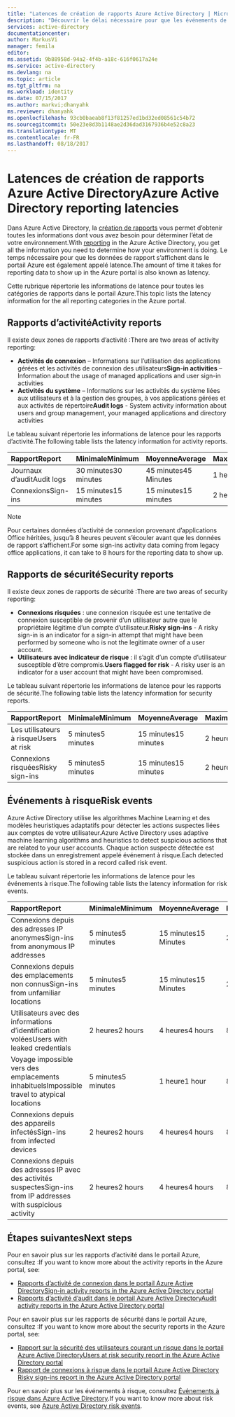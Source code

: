 ```yaml
---
title: "Latences de création de rapports Azure Active Directory | Microsoft Docs"
description: "Découvrir le délai nécessaire pour que les événements de rapports apparaissent dans votre portail Azure"
services: active-directory
documentationcenter: 
author: MarkusVi
manager: femila
editor: 
ms.assetid: 9b88958d-94a2-4f4b-a18c-616f0617a24e
ms.service: active-directory
ms.devlang: na
ms.topic: article
ms.tgt_pltfrm: na
ms.workload: identity
ms.date: 07/15/2017
ms.author: markvi;dhanyahk
ms.reviewer: dhanyahk
ms.openlocfilehash: 93cb0baeab8f13f81257ed1bd32ed08561c54b72
ms.sourcegitcommit: 50e23e8d3b1148ae2d36dad3167936b4e52c8a23
ms.translationtype: MT
ms.contentlocale: fr-FR
ms.lasthandoff: 08/18/2017
---
```

# <a name="azure-active-directory-reporting-latencies"></a><span data-ttu-id="031c1-103">Latences de création de rapports Azure Active Directory</span><span class="sxs-lookup"><span data-stu-id="031c1-103">Azure Active Directory reporting latencies</span></span>

<span data-ttu-id="031c1-104">Dans Azure Active Directory, la [création de rapports](active-directory-preview-explainer.md) vous permet d’obtenir toutes les informations dont vous avez besoin pour déterminer l’état de votre environnement.</span><span class="sxs-lookup"><span data-stu-id="031c1-104">With [reporting](active-directory-preview-explainer.md) in the Azure Active Directory, you get all the information you need to determine how your environment is doing.</span></span> <span data-ttu-id="031c1-105">Le temps nécessaire pour que les données de rapport s’affichent dans le portail Azure est également appelé latence.</span><span class="sxs-lookup"><span data-stu-id="031c1-105">The amount of time it takes for reporting data to show up in the Azure portal is also known as latency.</span></span> 

<span data-ttu-id="031c1-106">Cette rubrique répertorie les informations de latence pour toutes les catégories de rapports dans le portail Azure.</span><span class="sxs-lookup"><span data-stu-id="031c1-106">This topic lists the latency information for the all reporting categories in the Azure portal.</span></span> 


## <a name="activity-reports"></a><span data-ttu-id="031c1-107">Rapports d’activité</span><span class="sxs-lookup"><span data-stu-id="031c1-107">Activity reports</span></span>

<span data-ttu-id="031c1-108">Il existe deux zones de rapports d’activité :</span><span class="sxs-lookup"><span data-stu-id="031c1-108">There are two areas of activity reporting:</span></span>

- <span data-ttu-id="031c1-109">**Activités de connexion** – Informations sur l’utilisation des applications gérées et les activités de connexion des utilisateurs</span><span class="sxs-lookup"><span data-stu-id="031c1-109">**Sign-in activities** – Information about the usage of managed applications and user sign-in activities</span></span>
- <span data-ttu-id="031c1-110">**Activités du système** – Informations sur les activités du système liées aux utilisateurs et à la gestion des groupes, à vos applications gérées et aux activités de répertoire</span><span class="sxs-lookup"><span data-stu-id="031c1-110">**Audit logs** - System activity information about users and group management, your managed applications and directory activities</span></span>

<span data-ttu-id="031c1-111">Le tableau suivant répertorie les informations de latence pour les rapports d’activité.</span><span class="sxs-lookup"><span data-stu-id="031c1-111">The following table lists the latency information for activity reports.</span></span>

| <span data-ttu-id="031c1-112">Rapport</span><span class="sxs-lookup"><span data-stu-id="031c1-112">Report</span></span> | <span data-ttu-id="031c1-113">Minimale</span><span class="sxs-lookup"><span data-stu-id="031c1-113">Minimum</span></span> | <span data-ttu-id="031c1-114">Moyenne</span><span class="sxs-lookup"><span data-stu-id="031c1-114">Average</span></span> | <span data-ttu-id="031c1-115">Maximale</span><span class="sxs-lookup"><span data-stu-id="031c1-115">Maximum</span></span> |
| :-- | --- | --- | --- |
| <span data-ttu-id="031c1-116">Journaux d’audit</span><span class="sxs-lookup"><span data-stu-id="031c1-116">Audit logs</span></span>             | <span data-ttu-id="031c1-117">30 minutes</span><span class="sxs-lookup"><span data-stu-id="031c1-117">30 minutes</span></span>  | <span data-ttu-id="031c1-118">45 minutes</span><span class="sxs-lookup"><span data-stu-id="031c1-118">45 Minutes</span></span> | <span data-ttu-id="031c1-119">1 heure</span><span class="sxs-lookup"><span data-stu-id="031c1-119">1 hour</span></span>     |
| <span data-ttu-id="031c1-120">Connexions</span><span class="sxs-lookup"><span data-stu-id="031c1-120">Sign-ins</span></span>               | <span data-ttu-id="031c1-121">15 minutes</span><span class="sxs-lookup"><span data-stu-id="031c1-121">15 minutes</span></span>  | <span data-ttu-id="031c1-122">15 minutes</span><span class="sxs-lookup"><span data-stu-id="031c1-122">15 minutes</span></span> | <span data-ttu-id="031c1-123">2 heures*</span><span class="sxs-lookup"><span data-stu-id="031c1-123">2 hours*</span></span>   |

>[!NOTE]
> <span data-ttu-id="031c1-124">Pour certaines données d’activité de connexion provenant d’applications Office héritées, jusqu’à 8 heures peuvent s’écouler avant que les données de rapport s’affichent.</span><span class="sxs-lookup"><span data-stu-id="031c1-124">For some sign-ins activity data coming from legacy office applications, it can take to 8 hours for the reporting data to show up.</span></span> 


## <a name="security-reports"></a><span data-ttu-id="031c1-125">Rapports de sécurité</span><span class="sxs-lookup"><span data-stu-id="031c1-125">Security reports</span></span>

<span data-ttu-id="031c1-126">Il existe deux zones de rapports de sécurité :</span><span class="sxs-lookup"><span data-stu-id="031c1-126">There are two areas of security reporting:</span></span>

- <span data-ttu-id="031c1-127">**Connexions risquées** : une connexion risquée est une tentative de connexion susceptible de provenir d’un utilisateur autre que le propriétaire légitime d’un compte d’utilisateur.</span><span class="sxs-lookup"><span data-stu-id="031c1-127">**Risky sign-ins** - A risky sign-in is an indicator for a sign-in attempt that might have been performed by someone who is not the legitimate owner of a user account.</span></span> 
- <span data-ttu-id="031c1-128">**Utilisateurs avec indicateur de risque** : il s’agit d’un compte d’utilisateur susceptible d’être compromis.</span><span class="sxs-lookup"><span data-stu-id="031c1-128">**Users flagged for risk** - A risky user is an indicator for a user account that might have been compromised.</span></span> 

<span data-ttu-id="031c1-129">Le tableau suivant répertorie les informations de latence pour les rapports de sécurité.</span><span class="sxs-lookup"><span data-stu-id="031c1-129">The following table lists the latency information for security reports.</span></span>

| <span data-ttu-id="031c1-130">Rapport</span><span class="sxs-lookup"><span data-stu-id="031c1-130">Report</span></span> | <span data-ttu-id="031c1-131">Minimale</span><span class="sxs-lookup"><span data-stu-id="031c1-131">Minimum</span></span> | <span data-ttu-id="031c1-132">Moyenne</span><span class="sxs-lookup"><span data-stu-id="031c1-132">Average</span></span> | <span data-ttu-id="031c1-133">Maximale</span><span class="sxs-lookup"><span data-stu-id="031c1-133">Maximum</span></span> |
| :-- | --- | --- | --- |
| <span data-ttu-id="031c1-134">Les utilisateurs à risque</span><span class="sxs-lookup"><span data-stu-id="031c1-134">Users at risk</span></span>          | <span data-ttu-id="031c1-135">5 minutes</span><span class="sxs-lookup"><span data-stu-id="031c1-135">5 minutes</span></span>   | <span data-ttu-id="031c1-136">15 minutes</span><span class="sxs-lookup"><span data-stu-id="031c1-136">15 minutes</span></span>  | <span data-ttu-id="031c1-137">2 heures</span><span class="sxs-lookup"><span data-stu-id="031c1-137">2 hours</span></span>  |
| <span data-ttu-id="031c1-138">Connexions risquées</span><span class="sxs-lookup"><span data-stu-id="031c1-138">Risky sign-ins</span></span>         | <span data-ttu-id="031c1-139">5 minutes</span><span class="sxs-lookup"><span data-stu-id="031c1-139">5 minutes</span></span>   | <span data-ttu-id="031c1-140">15 minutes</span><span class="sxs-lookup"><span data-stu-id="031c1-140">15 minutes</span></span>  | <span data-ttu-id="031c1-141">2 heures</span><span class="sxs-lookup"><span data-stu-id="031c1-141">2 hours</span></span>  |

## <a name="risk-events"></a><span data-ttu-id="031c1-142">Événements à risque</span><span class="sxs-lookup"><span data-stu-id="031c1-142">Risk events</span></span>

<span data-ttu-id="031c1-143">Azure Active Directory utilise les algorithmes Machine Learning et des modèles heuristiques adaptatifs pour détecter les actions suspectes liées aux comptes de votre utilisateur.</span><span class="sxs-lookup"><span data-stu-id="031c1-143">Azure Active Directory uses adaptive machine learning algorithms and heuristics to detect suspicious actions that are related to your user accounts.</span></span> <span data-ttu-id="031c1-144">Chaque action suspecte détectée est stockée dans un enregistrement appelé événement à risque.</span><span class="sxs-lookup"><span data-stu-id="031c1-144">Each detected suspicious action is stored in a record called risk event.</span></span>

<span data-ttu-id="031c1-145">Le tableau suivant répertorie les informations de latence pour les événements à risque.</span><span class="sxs-lookup"><span data-stu-id="031c1-145">The following table lists the latency information for risk events.</span></span>

| <span data-ttu-id="031c1-146">Rapport</span><span class="sxs-lookup"><span data-stu-id="031c1-146">Report</span></span> | <span data-ttu-id="031c1-147">Minimale</span><span class="sxs-lookup"><span data-stu-id="031c1-147">Minimum</span></span> | <span data-ttu-id="031c1-148">Moyenne</span><span class="sxs-lookup"><span data-stu-id="031c1-148">Average</span></span> | <span data-ttu-id="031c1-149">Maximale</span><span class="sxs-lookup"><span data-stu-id="031c1-149">Maximum</span></span> |
| :-- | --- | --- | --- |
| <span data-ttu-id="031c1-150">Connexions depuis des adresses IP anonymes</span><span class="sxs-lookup"><span data-stu-id="031c1-150">Sign-ins from anonymous IP addresses</span></span> |<span data-ttu-id="031c1-151">5 minutes</span><span class="sxs-lookup"><span data-stu-id="031c1-151">5 minutes</span></span> |<span data-ttu-id="031c1-152">15 minutes</span><span class="sxs-lookup"><span data-stu-id="031c1-152">15 Minutes</span></span> |<span data-ttu-id="031c1-153">2 heures</span><span class="sxs-lookup"><span data-stu-id="031c1-153">2 hours</span></span> |
| <span data-ttu-id="031c1-154">Connexions depuis des emplacements non connus</span><span class="sxs-lookup"><span data-stu-id="031c1-154">Sign-ins from unfamiliar locations</span></span> |<span data-ttu-id="031c1-155">5 minutes</span><span class="sxs-lookup"><span data-stu-id="031c1-155">5 minutes</span></span> |<span data-ttu-id="031c1-156">15 minutes</span><span class="sxs-lookup"><span data-stu-id="031c1-156">15 Minutes</span></span> |<span data-ttu-id="031c1-157">2 heures</span><span class="sxs-lookup"><span data-stu-id="031c1-157">2 hours</span></span> |
| <span data-ttu-id="031c1-158">Utilisateurs avec des informations d’identification volées</span><span class="sxs-lookup"><span data-stu-id="031c1-158">Users with leaked credentials</span></span> |<span data-ttu-id="031c1-159">2 heures</span><span class="sxs-lookup"><span data-stu-id="031c1-159">2 hours</span></span> |<span data-ttu-id="031c1-160">4 heures</span><span class="sxs-lookup"><span data-stu-id="031c1-160">4 hours</span></span> |<span data-ttu-id="031c1-161">8 heures</span><span class="sxs-lookup"><span data-stu-id="031c1-161">8 hours</span></span> |
| <span data-ttu-id="031c1-162">Voyage impossible vers des emplacements inhabituels</span><span class="sxs-lookup"><span data-stu-id="031c1-162">Impossible travel to atypical locations</span></span> |<span data-ttu-id="031c1-163">5 minutes</span><span class="sxs-lookup"><span data-stu-id="031c1-163">5 minutes</span></span> |<span data-ttu-id="031c1-164">1 heure</span><span class="sxs-lookup"><span data-stu-id="031c1-164">1 hour</span></span> |<span data-ttu-id="031c1-165">8 heures</span><span class="sxs-lookup"><span data-stu-id="031c1-165">8 hours</span></span>  |
| <span data-ttu-id="031c1-166">Connexions depuis des appareils infectés</span><span class="sxs-lookup"><span data-stu-id="031c1-166">Sign-ins from infected devices</span></span> |<span data-ttu-id="031c1-167">2 heures</span><span class="sxs-lookup"><span data-stu-id="031c1-167">2 hours</span></span> |<span data-ttu-id="031c1-168">4 heures</span><span class="sxs-lookup"><span data-stu-id="031c1-168">4 hours</span></span> |<span data-ttu-id="031c1-169">8 heures</span><span class="sxs-lookup"><span data-stu-id="031c1-169">8 hours</span></span>  |
| <span data-ttu-id="031c1-170">Connexions depuis des adresses IP avec des activités suspectes</span><span class="sxs-lookup"><span data-stu-id="031c1-170">Sign-ins from IP addresses with suspicious activity</span></span> |<span data-ttu-id="031c1-171">2 heures</span><span class="sxs-lookup"><span data-stu-id="031c1-171">2 hours</span></span> |<span data-ttu-id="031c1-172">4 heures</span><span class="sxs-lookup"><span data-stu-id="031c1-172">4 hours</span></span> |<span data-ttu-id="031c1-173">8 heures</span><span class="sxs-lookup"><span data-stu-id="031c1-173">8 hours</span></span>  |



## <a name="next-steps"></a><span data-ttu-id="031c1-174">Étapes suivantes</span><span class="sxs-lookup"><span data-stu-id="031c1-174">Next steps</span></span>

<span data-ttu-id="031c1-175">Pour en savoir plus sur les rapports d’activité dans le portail Azure, consultez :</span><span class="sxs-lookup"><span data-stu-id="031c1-175">If you want to know more about the activity reports in the Azure portal, see:</span></span>

- [<span data-ttu-id="031c1-176">Rapports d’activité de connexion dans le portail Azure Active Directory</span><span class="sxs-lookup"><span data-stu-id="031c1-176">Sign-in activity reports in the Azure Active Directory portal</span></span>](active-directory-reporting-activity-sign-ins.md)
- [<span data-ttu-id="031c1-177">Rapports d’activité d’audit dans le portail Azure Active Directory</span><span class="sxs-lookup"><span data-stu-id="031c1-177">Audit activity reports in the Azure Active Directory portal</span></span>](active-directory-reporting-activity-audit-logs.md)

<span data-ttu-id="031c1-178">Pour en savoir plus sur les rapports de sécurité dans le portail Azure, consultez :</span><span class="sxs-lookup"><span data-stu-id="031c1-178">If you want to know more about the security reports in the Azure portal, see:</span></span>

- [<span data-ttu-id="031c1-179">Rapport sur la sécurité des utilisateurs courant un risque dans le portail Azure Active Directory</span><span class="sxs-lookup"><span data-stu-id="031c1-179">Users at risk security report in the Azure Active Directory portal</span></span>](active-directory-reporting-security-user-at-risk.md)
- [<span data-ttu-id="031c1-180">Rapport de connexions à risque dans le portail Azure Active Directory </span><span class="sxs-lookup"><span data-stu-id="031c1-180">Risky sign-ins report in the Azure Active Directory portal</span></span>](active-directory-reporting-security-risky-sign-ins.md)

<span data-ttu-id="031c1-181">Pour en savoir plus sur les événements à risque, consultez [Événements à risque dans Azure Active Directory](active-directory-reporting-risk-events.md).</span><span class="sxs-lookup"><span data-stu-id="031c1-181">If you want to know more about risk events, see [Azure Active Directory risk events](active-directory-reporting-risk-events.md).</span></span>
